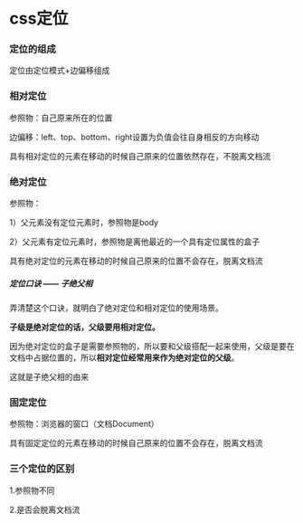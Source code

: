 # css定位

### 定位的组成

定位由定位模式+边偏移组成

### 相对定位

参照物：自己原来所在的位置

边偏移：left、top、bottom、right设置为负值会往自身相反的方向移动

具有相对定位的元素在移动的时候自己原来的位置依然存在，不脱离文档流

### 绝对定位

参照物：

1）父元素没有定位元素时，参照物是body

2）父元素有定位元素时，参照物是离他最近的一个具有定位属性的盒子

具有绝对定位的元素在移动的时候自己原来的位置不会存在，脱离文档流

##### 定位口诀 —— 子绝父相

弄清楚这个口诀，就明白了绝对定位和相对定位的使用场景。

**子级是绝对定位的话，父级要用相对定位。**

因为绝对定位的盒子是需要参照物的，所以要和父级搭配一起来使用，父级是要在文档中占据位置的，所以**相对定位经常用来作为绝对定位的父级**。

这就是子绝父相的由来

### 固定定位

参照物：浏览器的窗口（文档Document）

具有固定定位的元素在移动的时候自己原来的位置不会存在，脱离文档流

### 三个定位的区别

1.参照物不同

2.是否会脱离文档流